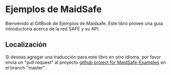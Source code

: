 # Ejemplos de MaidSafe

Bienvenido al GitBook de Ejemplos de Maidsafe. Este libro provee una guia introductoria acerca de la red SAFE y su API.

## Localización

Si deseas agregar una traducción para este libro en otro idioma, por favor envía un "pull request" al proyecto [github project for MaidSafe-Examples](https://github.com/maidsafe/maidsafe-examples/) en el branch "master".

